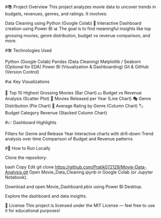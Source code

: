 #📚 Project Overview
This project analyzes movie data to uncover trends in budgets, revenues, genres, and ratings.
It involves:

Data Cleaning using Python (Google Colab) 🐍
Interactive Dashboard creation using Power BI 📊
The goal is to find meaningful insights like top grossing movies, genre distribution, budget vs revenue comparison, and more.

#🛠️ Technologies Used

Python (Google Colab)
Pandas (Data Cleaning)
Matplotlib / Seaborn (Optional for EDA)
Power BI (Visualization & Dashboarding)
Git & GitHub (Version Control)

#📊 Key Visualizations

🎥 Top 10 Highest Grossing Movies (Bar Chart)
💵 Budget vs Revenue Analysis (Scatter Plot)
📅 Movies Released per Year (Line Chart)
🎭 Genre Distribution (Pie Chart)
🌟 Average Rating by Genre (Column Chart)
🏷️ Budget Category Revenue (Stacked Column Chart)

#📈 Dashboard Highlights

Filters for Genre and Release Year
Interactive charts with drill-down
Trend analysis over time
Comparison of Budget and Revenue patterns

#🚀 How to Run Locally

Clone the repository:

bash
Copy
Edit
git clone https://github.com/Pratik072129/Movie-Data-Analysis.git
Open Movie_Data_Cleaning.ipynb in Google Colab (or Jupyter Notebook).

Download and open Movie_Dashboard.pbix using Power BI Desktop.

Explore the dashboard and data insights.

📜 License
This project is licensed under the MIT License — feel free to use it for educational purposes!
